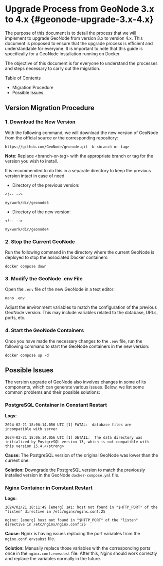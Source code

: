 # Upgrade Process from GeoNode 3.x to 4.x {#geonode-upgrade-3.x-4.x}

The purpose of this document is to detail the process that we will implement to upgrade GeoNode from version 3.x to version 4.x. This document is proposed to ensure that the upgrade process is efficient and understandable for everyone. It is important to note that this guide is specifically for a GeoNode installation running on Docker.

The objective of this document is for everyone to understand the processes and steps necessary to carry out the migration.

Table of Contents

-   Migration Procedure
-   Possible Issues

## Version Migration Procedure

### 1. Download the New Version

With the following command, we will download the new version of GeoNode from the official source or the corresponding repository:

    https://github.com/GeoNode/geonode.git -b <branch-or-tag>

**Note:** Replace \<branch-or-tag\> with the appropriate branch or tag for the version you wish to install.

It is recommended to do this in a separate directory to keep the previous version intact in case of need.

-   Directory of the previous version:

```{=html}
<!-- -->
```
    my/work/dir/geonode3

-   Directory of the new version:

```{=html}
<!-- -->
```
    my/work/dir/geonode4

### 2. Stop the Current GeoNode

Run the following command in the directory where the current GeoNode is deployed to stop the associated Docker containers:

    docker compose down

### 3. Modify the GeoNode .env File

Open the `.env` file of the new GeoNode in a text editor:

    nano .env

Adjust the environment variables to match the configuration of the previous GeoNode version. This may include variables related to the database, URLs, ports, etc.

### 4. Start the GeoNode Containers

Once you have made the necessary changes to the `.env` file, run the following command to start the GeoNode containers in the new version:

    docker compose up -d

## Possible Issues

The version upgrade of GeoNode also involves changes in some of its components, which can generate various issues. Below, we list some common problems and their possible solutions:

### PostgreSQL Container in Constant Restart

**Logs:**

    2024-02-21 18:06:14.056 UTC [1] FATAL:  database files are incompatible with server

    2024-02-21 18:06:14.056 UTC [1] DETAIL:  The data directory was initialized by PostgreSQL version 13, which is not compatible with this version 15.4.</strong>

**Cause:** The PostgreSQL version of the original GeoNode was lower than the current one.

**Solution:** Downgrade the PostgreSQL version to match the previously installed version in the GeoNode `docker-compose.yml` file.

### Nginx Container in Constant Restart

**Logs:**

    2024/02/21 18:11:49 [emerg] 1#1: host not found in "$HTTP_PORT" of the "listen" directive in /etc/nginx/nginx.conf:25

    nginx: [emerg] host not found in "$HTTP_PORT" of the "listen" directive in /etc/nginx/nginx.conf:25

**Cause:** Nginx is having issues replacing the port variables from the `nginx.conf.envsubst` file.

**Solution:** Manually replace those variables with the corresponding ports once in the `nginx.conf.envsubst` file. After this, Nginx should work correctly and replace the variables normally in the future.
